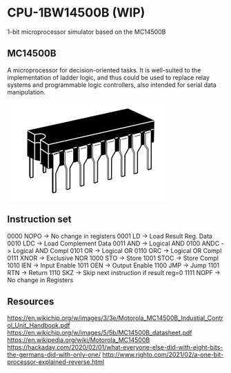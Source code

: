 # CPU-1BW14500B (WIP)

1-bit microprocessor simulator based on the MC14500B

## MC14500B

A microprocessor for decision-oriented tasks. It is well-suited to the implementation of ladder logic, and thus could be used to replace relay systems and programmable logic controllers, also intended for serial data manipulation.

![MC14500B](https://github.com/1-bit-wonder/cpu-1bw14500b/blob/main/mc14500b-cpu.png?raw=true)
## Instruction set

0000 NOPO -> No change in registers
0001 LD   -> Load Result Reg. Data
0010 LDC  -> Load Complement Data
0011 AND  -> Logical AND
0100 ANDC -> Logical AND Compl
0101 OR   -> Logical OR
0110 ORC  -> Logical OR Compl
0111 XNOR -> Exclusive NOR
1000 STO  -> Store
1001 STOC -> Store Compl
1010 IEN  -> Input Enable
1011 OEN  -> Output Enable
1100 JMP  -> Jump
1101 RTN  -> Return
1110 SKZ  -> Skip next instruction if result reg=0
1111 NOPF -> No change in Registers

## Resources

https://en.wikichip.org/w/images/3/3e/Motorola_MC14500B_Industial_Control_Unit_Handbook.pdf
https://en.wikichip.org/w/images/5/5b/MC14500B_datasheet.pdf
https://en.wikipedia.org/wiki/Motorola_MC14500B
https://hackaday.com/2020/02/01/what-everyone-else-did-with-eight-bits-the-germans-did-with-only-one/
http://www.righto.com/2021/02/a-one-bit-processor-explained-reverse.html
